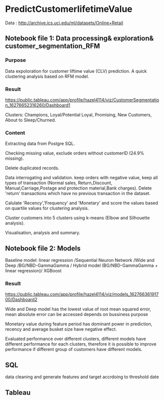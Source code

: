 # PredictCustomerlifetimeValue

Data :
http://archive.ics.uci.edu/ml/datasets/Online+Retail

## Notebook file 1: Data processing& exploration& customer_segmentation_RFM

### Purpose

Data expoloration for customer liftime value (CLV) prediction.
A quick clustering analysis based on RFM model.

### Result 

https://public.tableau.com/app/profile/hazel4114/viz/CustomerSegmentation_16276652316260/Dashboard1

Clusters: Champions, Loyal/Potential Loyal, Promising, New Customers, About to Sleep/Churned.

### Content 

Extracting data from Postgre SQL.

Checking missing value, exclude orders without customerID (24.9% missing).

Delete duplicated records.

Data interrogating and validation. 
keep orders with negative value, keep all types of transaction (Normal sales, Return,Discount, Manual,Carriage,Postage and protection material,Bank charges). Delete 'return' transactions which have no previous transaction in the dataset.

Calulate 'Recency','Frequency' and 'Monetary' and score the values based on quartile values for clustering analysis.

Cluster customers into 5 clusters using k-means (Elbow and Silhouette analysis).

Visualisation, analysis and summary.

## Notebook file 2: Models 

Baseline model: linear regression /Sequential Neuron Network /Wide and Deep /BG/NBD-GammaGamma / Hybrid model (BG/NBD-GammaGamma + linear regression)/ XGBoost

### Result

https://public.tableau.com/app/profile/hazel4114/viz/models_16276636191700/Dashboard2

Wide and Deep model has the lowest value of root mean squared error, mean absolute error can be accessed depends on bussiness purpose

Monetary value during feature period has dominant power in prediction, recency and average busket size have negative effect.

Evaluated performance over different clusters, different models have different performance for each clusters, therefore it is possible to improve performance if different group of customers have different models.


## SQL 

data cleaning and generate features and target accrdoing to threshold date

## Tableau















